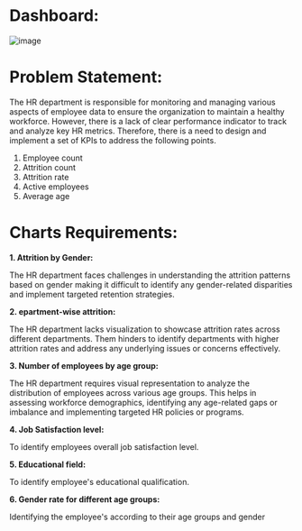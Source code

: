 # Dashboard:

![image](https://github.com/user-attachments/assets/1556d7f3-a3e6-414e-bfd4-0a7faf77c765)

# Problem Statement:

The HR department is responsible for monitoring and managing various aspects of employee data to ensure the organization to maintain a healthy workforce. However, there is a lack of clear performance indicator to track and analyze key HR metrics. Therefore, there is a need to design and implement a set of KPIs to address the following points.

1. Employee count
2. Attrition count
3. Attrition rate
4. Active employees
5. Average age

# Charts Requirements:

**1. Attrition by Gender:**

The HR department faces challenges in understanding the attrition patterns based on gender making it difficult to identify any gender-related disparities and implement targeted retention strategies.

**2. epartment-wise attrition:**

The HR department lacks visualization to showcase attrition rates across different departments. Them hinders to identify departments with higher attrition rates and address any underlying issues or concerns effectively.

**3. Number of employees by age group:**

The HR department requires visual representation to analyze the distribution of employees across various age groups. This helps in assessing workforce demographics, identifying any age-related gaps or imbalance and implementing targeted HR policies or programs.

**4. Job Satisfaction level:**

To identify employees overall job satisfaction level.

**5. Educational field:**

To identify employee's educational qualification.

**6. Gender rate for different age groups:**

Identifying the employee's according to their age groups and gender


